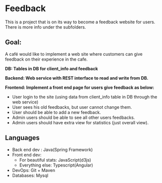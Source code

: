 # Feedback
This is a project that is on its way to become a feedback website for users.
There is more info under the subfolders.

## Goal:
A café would like to implement a web site where customers can give feedback on their experience in the cafe.

**DB: Tables in DB for client_info and feedback**

**Backend: Web service with REST interface to read and write from DB.**

**Frontend: Implement a front end page for users give feedback as below:**
* User login to the site (using data from client_info table in DB through the web service)
*	User sees his old feedbacks, but user cannot change them.
*	User should be able to add a new feedback.
*	Admin users should be able to see all other users feedbacks.
*	Admin users should have extra view for statistics (just overall view).
  
## Languages
*	Back end dev : Java(Spring Framework)
* Front end dev: 
  * For beautiful stats: JavaScript(d3js)
  * Everything else: Typescript(Angular)
*	DevOps: Git + Maven
*	Databases: Mysql
